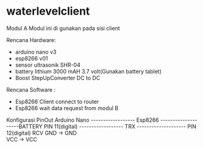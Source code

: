 # waterlevelclient

Modul A
Modul ini di gunakan pada sisi client

Rencana Hardware:
- arduino nano v3
- esp8266 v01
- sensor ultrasonik SHR-04
- battery lithium 3000 mAH 3.7 volt(Gunakan battery tablet)
- Boost StepUpConverter DC to DC 

Rencana Software :
- Esp8266 Client connect to router 
- Esp8266 wait data request from modul B



Konfigurasi PinOut
Arduino Nano    ------------------ Esp8266 --------------------BATTERY
PIN 11(digital) ------------------ TRX     --------------------
PIN 12(digital)         RCV
                        GND           ->      GND     
                        VCC           ->      VCC       
      
